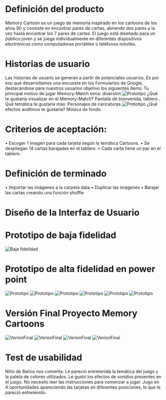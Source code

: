 # Definición del producto

Memory Cartoon es un juego de memoria inspirado en los cartoons de los años 90 y consiste en encontrar pares de cartas, abriendo dos pares a la vez hasta encontrar los 7 pares de cartas. El juego está diseñado para un público joven y se juega individualmente en diferentes dispositivos electrónicos como computadoras portátiles o teléfonos móviles.

# Historias de usuario

Las historias de usuario se generan a partir de potenciales usuarios. Es por eso que desarrollamos una encuesta en los Formularios de Google, destacándose para nuestros usuarios objetivo los siguientes items:
Tu principal motivo de jugar Memory-Match seria: diversión
![Prototipo](./src/utilities/imagenesReadme/motivo.jpg)
¿Qué te gustaría visualizar en el Memory-Match? Pantalla de bienvenida, tablero .
Qué temática te gustaría más: Personajes de caricaturas
![Prototipo](./src/utilities/imagenesReadme/tematica.jpg)
¿Qué efectos auditivos te gustaría? Música de fondo.

# Criterios de aceptación:

• Escoger 1 imagen para cada tarjeta según la temática Cartoons.
• Se despliegan 14 cartas barajadas en el tablero.
• Cada carta tiene un par en el tablero.

# Definición de terminado

• Importar las imágenes a la carpeta data
• Duplicar las imágenes
• Barajar las cartas creando una función shuffle

# Diseño de la Interfaz de Usuario

# Prototipo de baja fidelidad

![Baja fidelidad](src/utilities/imagenes%20readme/prototipobajafidelidad.jpg)

# Prototipo de alta fidelidad en power point

![Prototipo](./src/utilities/imagenesReadme/prototipo1.jpg)
![Prototipo](./src/utilities/imagenesReadme/prototipo2.jpg)
![Prototipo](./src/utilities/imagenesReadme/prototipo3.jpg)
![Prototipo](./src/utilities/imagenesReadme/prototipo4.jpg)
![Prototipo](./src/utilities/imagenesReadme/prototipo5.jpg)
![Prototipo](./src/utilities/imagenesReadme/prototipo6.jpg)

# Versión Final Proyecto Memory Cartoons

![VerionFinal](./src/utilities/imagenesReadme/proyectofinal1.jpg)
![VerionFinal](./src/utilities/imagenesReadme/proyectofinal2.jpg)
![VerionFinal](./src/utilities/imagenesReadme/proyectofinal3.jpg)
![VerionFinal](./src/utilities/imagenesReadme/proyectofinal4.jpg)

# Test de usabilidad

Niño de 8años nos comenta:
Le pareció entretenida la temática del juego y la paleta de colores utilizados. Le gustó los efectos de sonidos presentes en el juego. No necesito leer las instrucciones para comenzar a jugar. Jugo en 4 oportunidades apareciendo las tarjetas en diferentes posiciones, lo que le pareció entretenido.
